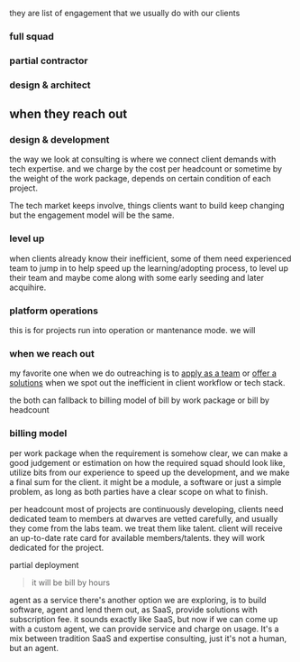 
they are list of engagement that we usually do with our clients

### full squad

### partial contractor

### design & architect

## when they reach out
### design & development

the way we look at consulting is where we connect client demands with tech expertise.
and we charge by the cost per headcount or sometime by the weight of the work package, depends on certain condition of each project.

The tech market keeps involve, things clients want to build keep changing but the engagement model will be the same.

### level up

when clients already know their inefficient, some of them need experienced team to jump in to help speed up the learning/adopting process, to level up their team and maybe come along with some early seeding and later acquihire.

### platform operations
this is for projects run into operation or mantenance mode. we will

### when we reach out

my favorite one when we do outreaching is to [apply as a team](apply-as-a-squad.md) or [offer a solutions](inefficiency-arbitrage.md) when we spot out the inefficient in client workflow or tech stack.

the both can fallback to billing model of bill by work package or bill by headcount

### billing model
per work package
  when the requirement is somehow clear, we can make a good judgement or estimation on how the required squad should look like, utilize bits from our experience to speed up the development, and we make a final sum for the client. it might be a module, a software or just a simple problem, as long as both parties have a clear scope on what to finish.

per headcount
  most of projects are continuously developing, clients need dedicated team to
  members at dwarves are vetted carefully, and usually they come from the labs team. we treat them like talent.
  client will receive an up-to-date rate card for available members/talents.
  they will work dedicated for the project.

partial deployment
  > it will be bill by hours

agent as a service
  there's another option we are exploring, is to build software, agent and lend them out, as SaaS, provide solutions with subscription fee.
  it sounds exactly like SaaS, but now if we can come up with a custom agent, we can provide service and charge on usage. It's a mix between tradition SaaS and expertise consulting, just it's not a human, but an agent.
